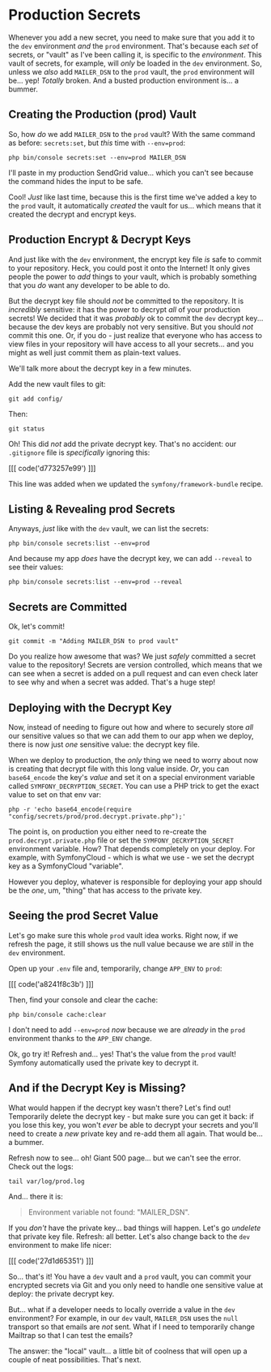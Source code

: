 # Production Secrets

Whenever you add a new secret, you need to make sure that you add it to the `dev`
environment *and* the `prod` environment. That's because each *set* of secrets,
or "vault" as I've been calling it, is specific to the *environment*. This vault
of secrets, for example, will *only* be loaded in the `dev` environment. So,
unless we *also* add `MAILER_DSN` to the `prod` vault, the `prod` environment will
be... yep! *Totally* broken. And a busted production environment is... a bummer.

## Creating the Production (prod) Vault

So, how *do* we add `MAILER_DSN` to the `prod` vault? With the same command
as before: `secrets:set`, but *this* time with `--env=prod`:

```terminal-silent
php bin/console secrets:set --env=prod MAILER_DSN
```

I'll paste in my production SendGrid value... which you can't see because the
command hides the input to be safe.

Cool! *Just* like last time, because this is the first time we've added a key to
the `prod` vault, it automatically *created* the vault for us... which means
that it created the decrypt and encrypt keys.

## Production Encrypt & Decrypt Keys

And just like with the `dev` environment, the encrypt key file *is* safe to commit
to your repository. Heck, you could post it onto the Internet! It only gives people
the power to *add* things to your vault, which is probably something that you *do*
want any developer to be able to do.

But the decrypt key file should *not* be committed to the repository. It is
*incredibly* sensitive: it has the power to decrypt *all* of your production
secrets! We decided that it was *probably* ok to commit the `dev` decrypt key...
because the dev keys are probably not very sensitive. But you should *not* commit
this one. Or, if you do - just realize that everyone who has access to view files
in your repository will have access to all your secrets... and you might as well
just commit them as plain-text values.

We'll talk more about the decrypt key in a few minutes.

Add the new vault files to git:

```terminal
git add config/
```

Then:

```terminal
git status
```

Oh! This did *not* add the private decrypt key. That's no accident: our `.gitignore`
file is *specifically* ignoring this:

[[[ code('d773257e99') ]]]

This line was added when we updated the `symfony/framework-bundle` recipe.

## Listing & Revealing prod Secrets

Anyways, *just* like with the `dev` vault, we can list the secrets:

```terminal
php bin/console secrets:list --env=prod
```

And because my app *does* have the decrypt key, we can add `--reveal` to see
their values:

```terminal-silent
php bin/console secrets:list --env=prod --reveal
```

## Secrets are Committed

Ok, let's commit!

```terminal
git commit -m "Adding MAILER_DSN to prod vault"
```

Do you realize how awesome that was? We just *safely* committed a secret value to
the repository! Secrets are version controlled, which means that we can see when
a secret is added on a pull request and can even check later to see why and when
a secret was added. That's a huge step!

## Deploying with the Decrypt Key

Now, instead of needing to figure out how and where to securely store *all* our
sensitive values so that we can add them to our app when we deploy, there is now
just *one* sensitive value: the decrypt key file.

When we deploy to production, the *only* thing we need to worry about now is
creating that decrypt file with this long value inside. *Or*, you can `base64_encode`
the key's *value* and set it on a special environment variable called
`SYMFONY_DECRYPTION_SECRET`. You can use a PHP trick to get the exact value to
set on that env var:

```terminal
php -r 'echo base64_encode(require "config/secrets/prod/prod.decrypt.private.php");'
```

The point is, on production you either need to re-create the `prod.decrypt.private.php`
file or set the `SYMFONY_DECRYPTION_SECRET` environment variable. How?
That depends completely on your deploy. For example, with SymfonyCloud - which is
what we use - we set the decrypt key as a SymfonyCloud "variable".

However you deploy, whatever is responsible for deploying your app should be
the *one*, um, "thing" that has access to the private key.

## Seeing the prod Secret Value

Let's go make sure this whole `prod` vault idea works. Right now, if we refresh
the page, it still shows us the null value because we are *still* in the `dev`
environment.

Open up your `.env` file and, temporarily, change `APP_ENV` to `prod`:

[[[ code('a8241f8c3b') ]]]

Then, find your console and clear the cache:

```terminal
php bin/console cache:clear
```

I don't need to add `--env=prod` *now* because we are *already* in the `prod`
environment thanks to the `APP_ENV` change.

Ok, go try it! Refresh and... yes! That's the value from the `prod` vault! Symfony
automatically used the private key to decrypt it.

## And if the Decrypt Key is Missing?

What would happen if the decrypt key wasn't there? Let's find out! Temporarily
delete the decrypt key - but make sure you can get it back: if you lose this
key, you won't *ever* be able to decrypt your secrets and you'll need to create
a *new* private key and re-add them all again. That would be... a bummer.

Refresh now to see... oh! Giant 500 page... but we can't see the error. Check
out the logs:

```terminal
tail var/log/prod.log
```

And... there it is:

> Environment variable not found: "MAILER_DSN".

If you *don't* have the private key... bad things will happen. Let's go
*undelete* that private key file. Refresh: all better. Let's also change back to
the `dev` environment to make life nicer:

[[[ code('27d1d65351') ]]]

So... that's it! You have a `dev` vault and a `prod` vault, you can commit your
encrypted secrets via Git and you only need to handle one sensitive value at deploy:
the private decrypt key.

But... what if a developer needs to locally override a value in the `dev`
environment? For example, in our `dev` vault, `MAILER_DSN` uses the `null` transport
so that emails are *not* sent. What if I need to temporarily change Mailtrap so
that I can test the emails?

The answer: the "local" vault... a little bit of coolness that will open up a
couple of neat possibilities. That's next.
